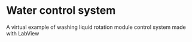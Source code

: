 # Water control system
 A virtual example of washing liquid rotation module control system made with LabView
